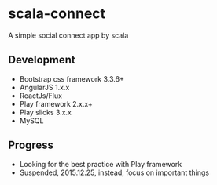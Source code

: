 # scala-connect

A simple social connect app by scala

## Development

- Bootstrap css framework 3.3.6+
- AngularJS 1.x.x
- ReactJs/Flux
- Play framework 2.x.x+
- Play slicks 3.x.x
- MySQL

## Progress

- Looking for the best practice with Play framework
- Suspended, 2015.12.25, instead, focus on important things
